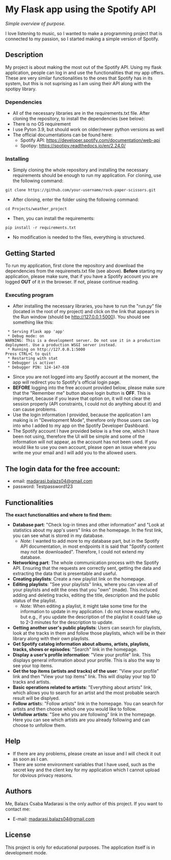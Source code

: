 # My Flask app using the Spotify API

*Simple overview of purpose.*

I love listening to music, so I wanted to make a programming project that is connected to my passion, so I started making a simple version of Spotify.

## Description

My project is about making the most out of the Spotify API. Using my flask application, people can log in and use the functionalities that my app offers. These are very similar functionalities to the ones that Spotify has in its system, but this is not suprising as I am using their API along with the spotipy library.

### Dependencies

* All of the necessary libraries are in the requirements.txt file. After cloning the repository, to install the dependencies (see below):
* There is no OS requirement
* I use Pyton 3.9, but should work on older/newer python versions as well
* The official documentations can be found here:
  - Spotify API: https://developer.spotify.com/documentation/web-api
  - Spotipy: https://spotipy.readthedocs.io/en/2.24.0/

### Installing

* Simply cloning the whole repository and installing the necessary requirements should be enough to run my application. For cloning, use the following command:
```
git clone https://github.com/your-username/rock-paper-scissors.git
```
* After cloning, enter the folder using the following command:
```
cd Projects/weather_project
```
* Then, you can install the requirements:
```
pip install -r requirements.txt
```
* No modification is needed to the files, everything is structured.

## Getting Started

To run my application, first clone the repository and download the dependencies from the requiremets.txt file (see above).
**Before** starting my application, please make sure, that if you have a Spotify account you are logged **OUT** of it in the browser. If not, please continue reading. 

### Executing program

* After installing the necessary libraries, you have to run the "run.py" file (located in the root of my project) and click on the link that appears in the Run window (should be http://127.0.0.1:5000). You should see something like this:
```
 * Serving Flask app 'app'
 * Debug mode: on
WARNING: This is a development server. Do not use it in a production deployment. Use a production WSGI server instead.
 * Running on http://127.0.0.1:5000
Press CTRL+C to quit
 * Restarting with stat
 * Debugger is active!
 * Debugger PIN: 124-147-038
```
* Since you are not logged into any Spotify account at the moment, the app will redirect you to Spotify's official login page.
* **BEFORE** logging into the free account provided below, please make sure that the "Remember me" button above login button is **OFF**. This is important, because if you leave that option on, it will not clear the session properly (API constraints, I could not do anything about it) and can cause problems.
* Use the login information I provided, because the application I am making is in "Development Mode", therefore only those users can log into who I added to my app on the Spotify Developer Dashboard.
* The Spotify account I have provided below is a free one, which I have been not using, therefore the UI will be simple and some of the information will not appear, as the account has not been used. If you would like to use you own account, please open an issue where you write me your email and I will add you to the allowed users.

## The login data for the free account:
- email: madarasi.balazs04@gmail.com
- password: Testpassword123

## Functionalities

**The exact functionalities and where to find them:**
- **Database part**: "Check log-in times and other information" and "Look at statistics about my app's users" links on the homepage. In the first link, you can see what is stored in my database.
  - *Note:* I wanted to add more to my database part, but in the Spotify API documentation, in most endpoints it is said that "Spotify content may not be downloaded". Therefore, I could not extend my database.
- **Networking part**: The whole communication process with the Spotify API. Ensuring that the requests are correctly sent, getting the data and extracting the data that is presentable and useful.
- **Creating playlists**: Create a new playlist link on the homepage.
- **Editing playlists**: "See your playlists" links, where you can view all of your playlists and edit the ones that you "own" (made). This incluced adding and deleting tracks, editing the title, description and the public status of the playlist.
  - *Note:* When editing a playlist, it might take some time for the information to update in my application. I do not know exactly why, but e.g., if you update the description of the playlist it could take up to 2-3 minutes for the description to update. 
- **Getting another user's public playlists**: Users can search for playlists, look at the tracks in them and follow those playlists, which will be in their library along with their own playlists.
- **Get Spotify catalog information about albums, artists, playlists, tracks, shows or episodes**: "Search" link in the homepage.
- **Display a user’s profile information**: "View your profile" link. This displays general information about your profile. This is also the way to see your top items.
- **Get the top items (artists and tracks) of the user**: "View your profile" link and then "View your top items" link. This will display your top 10 tracks and artists.
- **Basic operations related to artists**: "Everything about artists" link, which allows you to search for an artist and the most probable search result will be displyed.
- **Follow artist**s: "Follow artists" link in the homepage. You can search for artists and then choose which one you would like to follow.
- **Unfollow artists**: "See who you are following" link in the homepage. Here you can see which artists are you already following and can choose to unfollow them.

## Help

* If there are any problems, please create an issue and I will check it out as soon as I can.
* There are some environment variables that I have used, such as the secret key and the client key for my application which I cannot upload for obvious privacy reasons.

## Authors

Me, Balazs Csaba Madarasi is the only author of this project.
If you want to contact me:
* E-mail: madarasi.balazs04@gmail.com

## License

This project is only for educational purposes. The application itself is in development mode.
